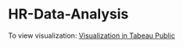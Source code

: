 # HR-Data-Analysis
To view visualization: 
[Visualization in Tabeau Public](https://public.tableau.com/views/HRDataAnalysisSiddhiKadam/NewDashboard?:language=en-US&:sid=&:redirect=auth&:display_count=n&:origin=viz_share_link)

